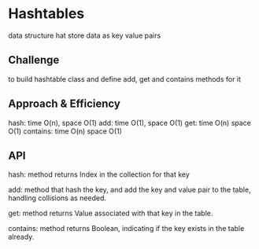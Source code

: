 # Hashtables
data structure hat store data as key value pairs

## Challenge
to build hashtable class and define add, get and contains methods for it

## Approach & Efficiency
hash: time O(n), space O(1)
add:  time O(1), space O(1)
get:  time O(n)  space O(1)
contains: time O(n)  space O(1)

## API
hash:  method returns Index in the collection for that key

add: method that  hash the key, and add the key and value pair to the table, handling collisions as needed.

get: method returns Value associated with that key in the table.

contains:  method returns Boolean, indicating if the key exists in the table already.



